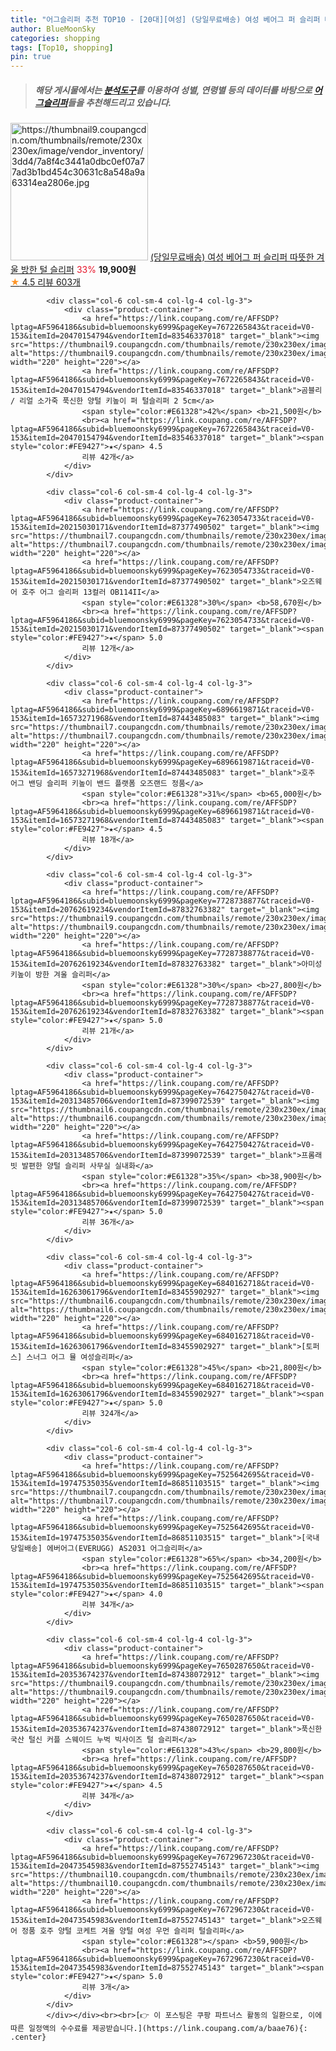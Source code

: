 ```yaml
---
title: "어그슬리퍼 추천 TOP10 - [20대][여성] (당일무료배송) 여성 베어그 퍼 슬리퍼 따뜻한 겨울 방한 털 슬리퍼"
author: BlueMoonSky
categories: shopping
tags: [Top10, shopping]
pin: true
---
```


> ##### 해당 게시물에서는 [**분석도구**](https://itemscout.io/)를 이용하여 **성별**, **연령별** 등의 데이터를 바탕으로 [**어그슬리퍼**](https://link.coupang.com/a/baae76)들을 추천해드리고 있습니다.
<div class="container"><div class="row">
            <div class="col-6 col-sm-4 col-lg-4 col-lg-3">
                <div class="product-container">
                    <a href="https://link.coupang.com/re/AFFSDP?lptag=AF5964186&subid=bluemoonsky6999&pageKey=6859457181&traceid=V0-153&itemId=16370925325&vendorItemId=83562441382" target="_blank"><img src="https://thumbnail9.coupangcdn.com/thumbnails/remote/230x230ex/image/vendor_inventory/3dd4/7a8f4c3441a0dbc0ef07a77ad3b1bd454c30631c8a548a9a63314ea2806e.jpg" alt="https://thumbnail9.coupangcdn.com/thumbnails/remote/230x230ex/image/vendor_inventory/3dd4/7a8f4c3441a0dbc0ef07a77ad3b1bd454c30631c8a548a9a63314ea2806e.jpg" width="220" height="220"></a>
                    <a href="https://link.coupang.com/re/AFFSDP?lptag=AF5964186&subid=bluemoonsky6999&pageKey=6859457181&traceid=V0-153&itemId=16370925325&vendorItemId=83562441382" target="_blank">(당일무료배송) 여성 베어그 퍼 슬리퍼 따뜻한 겨울 방한 털 슬리퍼</a>
                    <span style="color:#E61328">33%</span> <b>19,900원</b>
                    <br><a href="https://link.coupang.com/re/AFFSDP?lptag=AF5964186&subid=bluemoonsky6999&pageKey=6859457181&traceid=V0-153&itemId=16370925325&vendorItemId=83562441382" target="_blank"><span style="color:#FE9427">★</span> 4.5
                    리뷰 603개</a>
                </div>
            </div>
            
            <div class="col-6 col-sm-4 col-lg-4 col-lg-3">
                <div class="product-container">
                    <a href="https://link.coupang.com/re/AFFSDP?lptag=AF5964186&subid=bluemoonsky6999&pageKey=7672265843&traceid=V0-153&itemId=20470154794&vendorItemId=83546337018" target="_blank"><img src="https://thumbnail9.coupangcdn.com/thumbnails/remote/230x230ex/image/vendor_inventory/8963/8a28ead34ef49cf2e03121346ddc1af10f7bbae26d1656a4238f1b5cfe40.jpg" alt="https://thumbnail9.coupangcdn.com/thumbnails/remote/230x230ex/image/vendor_inventory/8963/8a28ead34ef49cf2e03121346ddc1af10f7bbae26d1656a4238f1b5cfe40.jpg" width="220" height="220"></a>
                    <a href="https://link.coupang.com/re/AFFSDP?lptag=AF5964186&subid=bluemoonsky6999&pageKey=7672265843&traceid=V0-153&itemId=20470154794&vendorItemId=83546337018" target="_blank">곰블리 / 리얼 소가죽 푹신한 양털 키높이 퍼 털슬리퍼 2 5cm</a>
                    <span style="color:#E61328">42%</span> <b>21,500원</b>
                    <br><a href="https://link.coupang.com/re/AFFSDP?lptag=AF5964186&subid=bluemoonsky6999&pageKey=7672265843&traceid=V0-153&itemId=20470154794&vendorItemId=83546337018" target="_blank"><span style="color:#FE9427">★</span> 4.5
                    리뷰 42개</a>
                </div>
            </div>
            
            <div class="col-6 col-sm-4 col-lg-4 col-lg-3">
                <div class="product-container">
                    <a href="https://link.coupang.com/re/AFFSDP?lptag=AF5964186&subid=bluemoonsky6999&pageKey=7623054733&traceid=V0-153&itemId=20215030171&vendorItemId=87377490502" target="_blank"><img src="https://thumbnail7.coupangcdn.com/thumbnails/remote/230x230ex/image/vendor_inventory/1718/5a464ca2116394cd04074fddc7d0919743b968bee22a78199a78e1f9926c.jpg" alt="https://thumbnail7.coupangcdn.com/thumbnails/remote/230x230ex/image/vendor_inventory/1718/5a464ca2116394cd04074fddc7d0919743b968bee22a78199a78e1f9926c.jpg" width="220" height="220"></a>
                    <a href="https://link.coupang.com/re/AFFSDP?lptag=AF5964186&subid=bluemoonsky6999&pageKey=7623054733&traceid=V0-153&itemId=20215030171&vendorItemId=87377490502" target="_blank">오즈웨어 호주 어그 슬리퍼 13컬러 OB114II</a>
                    <span style="color:#E61328">30%</span> <b>58,670원</b>
                    <br><a href="https://link.coupang.com/re/AFFSDP?lptag=AF5964186&subid=bluemoonsky6999&pageKey=7623054733&traceid=V0-153&itemId=20215030171&vendorItemId=87377490502" target="_blank"><span style="color:#FE9427">★</span> 5.0
                    리뷰 12개</a>
                </div>
            </div>
            
            <div class="col-6 col-sm-4 col-lg-4 col-lg-3">
                <div class="product-container">
                    <a href="https://link.coupang.com/re/AFFSDP?lptag=AF5964186&subid=bluemoonsky6999&pageKey=6896619871&traceid=V0-153&itemId=16573271968&vendorItemId=87443485083" target="_blank"><img src="https://thumbnail7.coupangcdn.com/thumbnails/remote/230x230ex/image/vendor_inventory/3bf6/7d59fa6e58de5f11b225856a9bbf4ef4c3d4e81e46a5855aa20e97c5b1fa.jpg" alt="https://thumbnail7.coupangcdn.com/thumbnails/remote/230x230ex/image/vendor_inventory/3bf6/7d59fa6e58de5f11b225856a9bbf4ef4c3d4e81e46a5855aa20e97c5b1fa.jpg" width="220" height="220"></a>
                    <a href="https://link.coupang.com/re/AFFSDP?lptag=AF5964186&subid=bluemoonsky6999&pageKey=6896619871&traceid=V0-153&itemId=16573271968&vendorItemId=87443485083" target="_blank">호주 어그 밴딩 슬리퍼 키높이 밴드 플랫폼 오즈랜드 정품</a>
                    <span style="color:#E61328">31%</span> <b>65,000원</b>
                    <br><a href="https://link.coupang.com/re/AFFSDP?lptag=AF5964186&subid=bluemoonsky6999&pageKey=6896619871&traceid=V0-153&itemId=16573271968&vendorItemId=87443485083" target="_blank"><span style="color:#FE9427">★</span> 4.5
                    리뷰 18개</a>
                </div>
            </div>
            
            <div class="col-6 col-sm-4 col-lg-4 col-lg-3">
                <div class="product-container">
                    <a href="https://link.coupang.com/re/AFFSDP?lptag=AF5964186&subid=bluemoonsky6999&pageKey=7728738877&traceid=V0-153&itemId=20762619234&vendorItemId=87832763382" target="_blank"><img src="https://thumbnail9.coupangcdn.com/thumbnails/remote/230x230ex/image/vendor_inventory/fa07/23b3cdcd569474f7773a08d60d4e455164f6f21a7801d84eee86aa0472fb.jpg" alt="https://thumbnail9.coupangcdn.com/thumbnails/remote/230x230ex/image/vendor_inventory/fa07/23b3cdcd569474f7773a08d60d4e455164f6f21a7801d84eee86aa0472fb.jpg" width="220" height="220"></a>
                    <a href="https://link.coupang.com/re/AFFSDP?lptag=AF5964186&subid=bluemoonsky6999&pageKey=7728738877&traceid=V0-153&itemId=20762619234&vendorItemId=87832763382" target="_blank">아미성 키높이 방한 겨울 슬리퍼</a>
                    <span style="color:#E61328">30%</span> <b>27,800원</b>
                    <br><a href="https://link.coupang.com/re/AFFSDP?lptag=AF5964186&subid=bluemoonsky6999&pageKey=7728738877&traceid=V0-153&itemId=20762619234&vendorItemId=87832763382" target="_blank"><span style="color:#FE9427">★</span> 5.0
                    리뷰 21개</a>
                </div>
            </div>
            
            <div class="col-6 col-sm-4 col-lg-4 col-lg-3">
                <div class="product-container">
                    <a href="https://link.coupang.com/re/AFFSDP?lptag=AF5964186&subid=bluemoonsky6999&pageKey=7642750427&traceid=V0-153&itemId=20313485706&vendorItemId=87399072539" target="_blank"><img src="https://thumbnail6.coupangcdn.com/thumbnails/remote/230x230ex/image/vendor_inventory/c96e/6037483e5997c8a83bb7003880105f87b3c48ffa2007fdf52aa973291df2.jpg" alt="https://thumbnail6.coupangcdn.com/thumbnails/remote/230x230ex/image/vendor_inventory/c96e/6037483e5997c8a83bb7003880105f87b3c48ffa2007fdf52aa973291df2.jpg" width="220" height="220"></a>
                    <a href="https://link.coupang.com/re/AFFSDP?lptag=AF5964186&subid=bluemoonsky6999&pageKey=7642750427&traceid=V0-153&itemId=20313485706&vendorItemId=87399072539" target="_blank">프롬래빗 발편한 양털 슬리퍼 사무실 실내화</a>
                    <span style="color:#E61328">35%</span> <b>38,900원</b>
                    <br><a href="https://link.coupang.com/re/AFFSDP?lptag=AF5964186&subid=bluemoonsky6999&pageKey=7642750427&traceid=V0-153&itemId=20313485706&vendorItemId=87399072539" target="_blank"><span style="color:#FE9427">★</span> 5.0
                    리뷰 36개</a>
                </div>
            </div>
            
            <div class="col-6 col-sm-4 col-lg-4 col-lg-3">
                <div class="product-container">
                    <a href="https://link.coupang.com/re/AFFSDP?lptag=AF5964186&subid=bluemoonsky6999&pageKey=6840162718&traceid=V0-153&itemId=16263061796&vendorItemId=83455902927" target="_blank"><img src="https://thumbnail6.coupangcdn.com/thumbnails/remote/230x230ex/image/vendor_inventory/899f/12c6615343ad6b4010b7ae9f6ce626b6e8c7dc9118868dc85e110c34efe3.jpg" alt="https://thumbnail6.coupangcdn.com/thumbnails/remote/230x230ex/image/vendor_inventory/899f/12c6615343ad6b4010b7ae9f6ce626b6e8c7dc9118868dc85e110c34efe3.jpg" width="220" height="220"></a>
                    <a href="https://link.coupang.com/re/AFFSDP?lptag=AF5964186&subid=bluemoonsky6999&pageKey=6840162718&traceid=V0-153&itemId=16263061796&vendorItemId=83455902927" target="_blank">[토퍼스] 스너그 어그 뮬 여성슬리퍼</a>
                    <span style="color:#E61328">45%</span> <b>21,800원</b>
                    <br><a href="https://link.coupang.com/re/AFFSDP?lptag=AF5964186&subid=bluemoonsky6999&pageKey=6840162718&traceid=V0-153&itemId=16263061796&vendorItemId=83455902927" target="_blank"><span style="color:#FE9427">★</span> 5.0
                    리뷰 324개</a>
                </div>
            </div>
            
            <div class="col-6 col-sm-4 col-lg-4 col-lg-3">
                <div class="product-container">
                    <a href="https://link.coupang.com/re/AFFSDP?lptag=AF5964186&subid=bluemoonsky6999&pageKey=7525642695&traceid=V0-153&itemId=19747535035&vendorItemId=86851103515" target="_blank"><img src="https://thumbnail7.coupangcdn.com/thumbnails/remote/230x230ex/image/vendor_inventory/5fe6/5dae0b2135d969759b3c1cf25044a45d902b76c87ee8e95a9955808bfa5d.png" alt="https://thumbnail7.coupangcdn.com/thumbnails/remote/230x230ex/image/vendor_inventory/5fe6/5dae0b2135d969759b3c1cf25044a45d902b76c87ee8e95a9955808bfa5d.png" width="220" height="220"></a>
                    <a href="https://link.coupang.com/re/AFFSDP?lptag=AF5964186&subid=bluemoonsky6999&pageKey=7525642695&traceid=V0-153&itemId=19747535035&vendorItemId=86851103515" target="_blank">[국내당일배송] 에버어그(EVERUGG) AS2031 어그슬리퍼</a>
                    <span style="color:#E61328">65%</span> <b>34,200원</b>
                    <br><a href="https://link.coupang.com/re/AFFSDP?lptag=AF5964186&subid=bluemoonsky6999&pageKey=7525642695&traceid=V0-153&itemId=19747535035&vendorItemId=86851103515" target="_blank"><span style="color:#FE9427">★</span> 4.0
                    리뷰 34개</a>
                </div>
            </div>
            
            <div class="col-6 col-sm-4 col-lg-4 col-lg-3">
                <div class="product-container">
                    <a href="https://link.coupang.com/re/AFFSDP?lptag=AF5964186&subid=bluemoonsky6999&pageKey=7650287650&traceid=V0-153&itemId=20353674237&vendorItemId=87438072912" target="_blank"><img src="https://thumbnail9.coupangcdn.com/thumbnails/remote/230x230ex/image/vendor_inventory/d956/31cdbbc131af79a0555ba520e58e0c9eb728d9412b1efc357b96f3328fa9.jpg" alt="https://thumbnail9.coupangcdn.com/thumbnails/remote/230x230ex/image/vendor_inventory/d956/31cdbbc131af79a0555ba520e58e0c9eb728d9412b1efc357b96f3328fa9.jpg" width="220" height="220"></a>
                    <a href="https://link.coupang.com/re/AFFSDP?lptag=AF5964186&subid=bluemoonsky6999&pageKey=7650287650&traceid=V0-153&itemId=20353674237&vendorItemId=87438072912" target="_blank">푹신한 국산 털신 커플 스웨이드 누벅 빅사이즈 털 슬리퍼</a>
                    <span style="color:#E61328">43%</span> <b>29,800원</b>
                    <br><a href="https://link.coupang.com/re/AFFSDP?lptag=AF5964186&subid=bluemoonsky6999&pageKey=7650287650&traceid=V0-153&itemId=20353674237&vendorItemId=87438072912" target="_blank"><span style="color:#FE9427">★</span> 4.5
                    리뷰 34개</a>
                </div>
            </div>
            
            <div class="col-6 col-sm-4 col-lg-4 col-lg-3">
                <div class="product-container">
                    <a href="https://link.coupang.com/re/AFFSDP?lptag=AF5964186&subid=bluemoonsky6999&pageKey=7672967230&traceid=V0-153&itemId=20473545983&vendorItemId=87552745143" target="_blank"><img src="https://thumbnail10.coupangcdn.com/thumbnails/remote/230x230ex/image/vendor_inventory/6a9e/13ff7d5cfc4cd9079d9776908d42452315ef5a3b5fc47b372099fbb74bd4.jpg" alt="https://thumbnail10.coupangcdn.com/thumbnails/remote/230x230ex/image/vendor_inventory/6a9e/13ff7d5cfc4cd9079d9776908d42452315ef5a3b5fc47b372099fbb74bd4.jpg" width="220" height="220"></a>
                    <a href="https://link.coupang.com/re/AFFSDP?lptag=AF5964186&subid=bluemoonsky6999&pageKey=7672967230&traceid=V0-153&itemId=20473545983&vendorItemId=87552745143" target="_blank">오즈웨어 정품 호주 양털 코케트 겨울 양털 여성 우먼 슬리퍼 털슬리퍼</a>
                    <span style="color:#E61328"></span> <b>59,900원</b>
                    <br><a href="https://link.coupang.com/re/AFFSDP?lptag=AF5964186&subid=bluemoonsky6999&pageKey=7672967230&traceid=V0-153&itemId=20473545983&vendorItemId=87552745143" target="_blank"><span style="color:#FE9427">★</span> 5.0
                    리뷰 3개</a>
                </div>
            </div>
            </div></div><br><br>[👉 이 포스팅은 쿠팡 파트너스 활동의 일환으로, 이에 따른 일정액의 수수료를 제공받습니다.](https://link.coupang.com/a/baae76){: .center}
